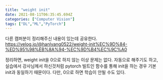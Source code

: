 ```yaml
---
title: "weight init"
date: 2021-08-11T06:35:45.694Z
categories: ["Computer Vision"]
tags: ["DL","ML","PyTorch"]
---
```

다른 캠퍼분이 정리해주신 내용이 있는데 공유한다.
https://velog.io/@hanlyang0522/weight-init%EC%9D%84-%ED%95%98%EB%8A%94-%EC%9D%B4%EC%9C%A0

정리하면, weight init을 0으로 하지 않는 이상 문제는 없다. 자동으로 해주기도 하고, 실습에서 강사님께서 하신것처럼 pytorch 빌트인 함수를 통해 init을 하는 경우 기본 init과 동일하기 때문이다.
다만, 0으로 하면 학습이 안될 수도 있다.